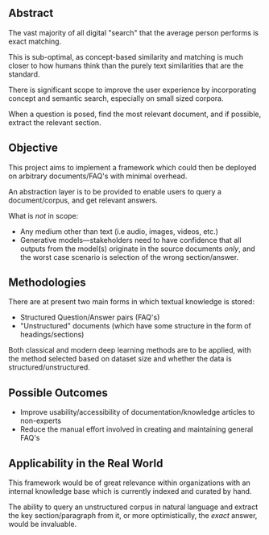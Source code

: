 ## Abstract

The vast majority of all digital "search" that the average person performs is 
exact matching.

This is sub-optimal, as concept-based similarity and matching is much closer to
how humans think than the purely text similarities that are the standard.

There is significant scope to improve the user experience by incorporating 
concept and semantic search, especially on small sized corpora.


When a question is posed, find the most relevant document, and if possible, 
extract the relevant section.
## Objective

This project aims to implement a framework which could then be deployed on 
arbitrary documents/FAQ's with minimal overhead.

An abstraction layer is to be provided to enable users to query a document/corpus, and get 
relevant answers.

What is *not* in scope:
- Any medium other than text (i.e audio, images, videos, etc.)
- Generative models—stakeholders need to have confidence that all outputs
from the model(s) originate in the source documents *only*, and the worst case scenario
is selection of the wrong section/answer.


## Methodologies

There are at present two main forms in which textual knowledge is stored:
- Structured Question/Answer pairs (FAQ's)
- "Unstructured" documents (which have some structure in the form of headings/sections)

Both classical and modern deep learning methods are to be applied, with the method 
selected based on dataset size and whether the data is structured/unstructured.


## Possible Outcomes

- Improve usability/accessibility of documentation/knowledge articles to non-experts
- Reduce the manual effort involved in creating and maintaining general FAQ's


## Applicability in the Real World

This framework would be of great relevance within organizations with an internal 
knowledge base which is currently indexed and curated by hand.

The ability to query an unstructured corpus in natural language and extract the 
key section/paragraph from it, or more optimistically, the *exact* answer, 
would be invaluable.
